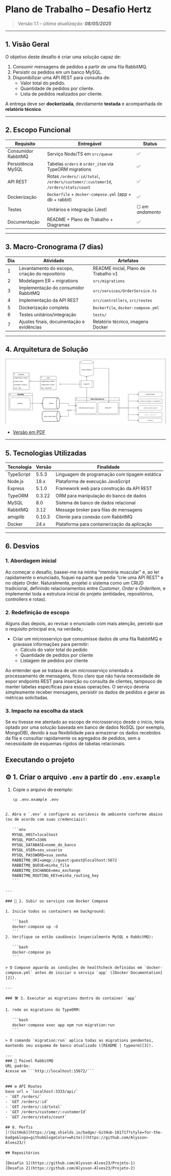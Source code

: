 # Plano de Trabalho – Desafio Hertz

> Versão 1.1 – _última atualização: **08/05/2025**_

---

## 1. Visão Geral
O objetivo deste desafio é criar uma solução capaz de:
1. Consumir mensagens de pedidos a partir de uma fila RabbitMQ.
2. Persistir os pedidos em um banco MySQL.
3. Disponibilizar uma API REST para consulta de:
   - Valor total do pedido.  
   - Quantidade de pedidos por cliente.  
   - Lista de pedidos realizados por cliente.  

A entrega deve ser **dockerizada**, devidamente **testada** e acompanhada de **relatório técnico**.

---

## 2. Escopo Funcional
| Requisito | Entregável | Status |
|-----------|-----------|---|
| Consumidor RabbitMQ | Serviço Node/TS em `src/queue` | ✅ |
| Persistência MySQL | Tabelas `orders` e `order_item` via TypeORM migrations | ✅ |
| API REST | Rotas `/orders/:id/total`, `/orders/customer/:customerId`, `/orders/stats/count` | ✅ |
| Dockerização | `Dockerfile` + `docker-compose.yml` (app + db + rabbit) | ✅ |
| Testes | Unitários e integração (Jest) | ☐ _em andamento_ |
| Documentação | README + Plano de Trabalho + Diagramas | ✅|

---

## 3. Macro-Cronograma (7 dias)

| Dia | Atividade | Artefatos                            |
|-----|-----------|--------------------------------------|
| 1 | Levantamento do escopo, criação do repositório | README inicial, Plano de Trabalho v1 |
| 2 | Modelagem ER + migrations | `src/migrations`                     |
| 3 | Implementação do consumidor RabbitMQ | `src/services/OrderService.ts`       |
| 4 | Implementação da API REST | `src/controllers`, `src/routes`      |
| 5 | Dockerização completa | `Dockerfile`, `docker-compose.yml`   |
| 6 | Testes unitários/integração | `tests/`                             |
| 7 | Ajustes finais, documentação e evidências | Relatório técnico, imagens Docker    |

---

## 4. Arquitetura de Solução

![Diagrama de Arquitetura](arquitetura.png)

- [Versão em PDF](./arquitetura.pdf)

---

## 5. Tecnologias Utilizadas

| Tecnologia | Versão | Finalidade |
|------------|--------|------------|
| TypeScript | 5.5.3 | Linguagem de programação com tipagem estática |
| Node.js | 18.x | Plataforma de execução JavaScript |
| Express | 5.1.0 | Framework web para construção da API REST |
| TypeORM | 0.3.22 | ORM para manipulação do banco de dados |
| MySQL | 8.0 | Sistema de banco de dados relacional |
| RabbitMQ | 3.12 | Message broker para filas de mensagens |
| amqplib | 0.10.3 | Cliente para conexão com RabbitMQ |
| Docker | 24.x | Plataforma para containerização da aplicação |

---
## 6. Desvios 
### 1. Abordagem inicial
Ao começar o desafio, baseei-me na minha “memória muscular” e, ao ler rapidamente o enunciado, foquei na parte que pedia “crie uma API REST” e no objeto _Order_. Naturalmente, projetei o sistema como um CRUD tradicional, definindo relacionamentos entre _Customer_, _Order_ e _OrderItem_, e implementei toda a estrutura inicial do projeto (entidades, repositórios, controllers e rotas).

### 2. Redefinição de escopo
Alguns dias depois, ao revisar o enunciado com mais atenção, percebi que o requisito principal era, na verdade,:
- Criar um microsserviço que consumisse dados de uma fila RabbitMQ e gravasse informações para permitir:  
  - Cálculo do valor total do pedido  
  - Quantidade de pedidos por cliente  
  - Listagem de pedidos por cliente  

Ao entender que se tratava de um microsserviço orientado a processamento de mensagens, ficou claro que não havia necessidade de expor endpoints REST para inserção ou consulta de clientes, tampouco de manter tabelas específicas para essas operações. O serviço deveria simplesmente receber mensagens, persistir os dados de pedidos e gerar as métricas solicitadas.

### 3. Impacto na escolha da stack
Se eu tivesse me atentado ao escopo de microsserviço desde o início, teria optado por uma solução baseada em banco de dados NoSQL (por exemplo, MongoDB), devido à sua flexibilidade para armazenar os dados recebidos da fila e consultar rapidamente os agregados de pedidos, sem a necessidade de esquemas rígidos de tabelas relacionais.

## Executando o projeto

## ⚙️ 1. Criar o arquivo `.env` a partir do `.env.example`

1. Copie o arquivo de exemplo:
   ```bash
   cp .env.example .env
````

2. Abra o `.env` e configure as variáveis de ambiente conforme abaixo (ou de acordo com suas credenciais):

   ```env
   MYSQL_HOST=localhost
   MYSQL_PORT=3306
   MYSQL_DATABASE=nome_do_banco
   MYSQL_USER=seu_usuario
   MYSQL_PASSWORD=sua_senha
   RABBITMQ_URI=amqp://guest:guest@localhost:5672
   RABBITMQ_QUEUE=minha_fila
   RABBITMQ_EXCHANGE=meu_exchange
   RABBITMQ_ROUTING_KEY=minha_routing_key
   ```

---

### 🐳 2. Subir os serviços com Docker Compose

1. Inicie todos os containers em background:

   ```bash
   docker-compose up -d
   ```
2. Verifique se estão saudáveis (especialmente MySQL e RabbitMQ):

   ```bash
   docker-compose ps
   ```

> O Compose aguarda as condições de healthcheck definidas em `docker-compose.yml` antes de iniciar o serviço `app` ([Docker Documentation][2]).

---

### 🛠️ 3. Executar as migrations dentro do container `app`

1. rode as migrations do TypeORM:

   ```bash
   docker-compose exec app npm run migration:run
   ```

> O comando `migration:run` aplica todas as migrations pendentes, mantendo seu esquema de banco atualizado ([README | typeorm][3]).

---
### 🐇 Painel RabbitMQ
URL padrão:
Acesse em ```http://localhost:15672/```  


### ⚙️ API Routes
base url = `localhost:3333/api/`
- `GET /orders/`
- `GET /orders/:id`
- `GET /orders/:id/total`  
- `GET /orders/customer/:customerId`  
- `GET /orders/stats/count`

## 8. Perfis
[![GitHub](https://img.shields.io/badge/-GitHub-181717?style=for-the-badge&logo=github&logoColor=white)](https://github.com/Alysson-Alves23/)

## Repositórios

[Desafio 1](https://github.com/Alysson-Alves23/Projeto-1)
[Desafio 2](https://github.com/Alysson-Alves23/Projeto-2)
